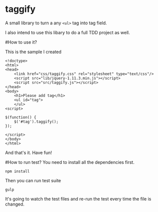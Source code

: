 # taggify

A small library to turn a any `<ul>` tag into tag field.

I also intend to use this libary to do a full TDD project as well.

#How to use it?

This is the sample I created

```
<!doctype>
<html>
<head>
	<link href="css/taggify.css" rel="stylesheet" type="text/css"/>
	<script src="lib/jquery-1.11.3.min.js"></script>
	<script src="src/taggify.js"></script>
</head>
<body>
	<h1>Please add tag</h1>
	<ul id="tag">
	</ul>
<script>

$(function() {
	$('#tag').taggify();
});

</script>
</body>
</html>
```

And that's it. Have fun!

#How to run test?
You need to install all the dependencies first.
```
npm install
```

Then you can run test suite

```
gulp
```

It's going to watch the test files and re-run the test every time the file is changed. 



